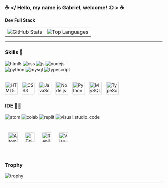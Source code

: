 ### ☕ **</** Hello, my name is Gabriel, welcome! **:D >** ☕
**Dev Full Stack** 
<br>
<table>
  <tr>
    <td>
      <img src="https://github-readme-stats.vercel.app/api?username=GabrielNat1&show_icons=true&theme=tokyonight" alt="GitHub Stats" />
    </td>
    <td>
      <img src="https://github-readme-stats.vercel.app/api/top-langs/?username=GabrielNat1&layout=compact&theme=tokyonight" alt="Top Languages" />
    </td>
  </tr>
</table>

---


### Skills 🚀
<div style="display: inline_block">
  <img align="center" alt="html5" src="https://img.shields.io/badge/HTML5-E34F26?style=for-the-badge&logo=html5&logoColor=white" />
  <img align="center" alt="css" src="https://img.shields.io/badge/CSS3-1572B6?style=for-the-badge&logo=css3&logoColor=white" />
  <img align="center" alt="js" src="https://img.shields.io/badge/JavaScript-F7DF1E?style=for-the-badge&logo=javascript&logoColor=black" />
  <img align="center" alt="nodejs" src="https://img.shields.io/badge/Node.js-43853D?style=for-the-badge&logo=node.js&logoColor=white" />
  <br>
  <img align="center" alt="python" src="https://img.shields.io/badge/Python-3776AB?style=for-the-badge&logo=python&logoColor=white" />
  <img align="center" alt="mysql" src="https://img.shields.io/badge/MySQL-00000F?style=for-the-badge&logo=mysql&logoColor=white" />
  <img align="center" alt="typescript" src="https://img.shields.io/badge/TypeScript-007ACC?style=for-the-badge&logo=typescript&logoColor=white" />
</div><br/>


<p align="left">
  <img src="https://cdn.jsdelivr.net/gh/devicons/devicon/icons/html5/html5-original.svg" alt="HTML5" width="40" height="40" style="margin-right: 10px;">
  <img src="https://cdn.jsdelivr.net/gh/devicons/devicon/icons/css3/css3-original.svg" alt="CSS3" width="40" height="40" style="margin-right: 10px;">
  <img src="https://cdn.jsdelivr.net/gh/devicons/devicon/icons/javascript/javascript-original.svg" alt="JavaScript" width="40" height="40" style="margin-right: 10px;">
  <img src="https://cdn.jsdelivr.net/gh/devicons/devicon/icons/nodejs/nodejs-original.svg" alt="Node.js" width="40" height="40" style="margin-right: 10px;">
  <img src="https://cdn.jsdelivr.net/gh/devicons/devicon/icons/python/python-original.svg" alt="Python" width="40" height="40" style="margin-right: 10px;">
  <img src="https://cdn.jsdelivr.net/gh/devicons/devicon/icons/mysql/mysql-original.svg" alt="MySQL" width="40" height="40" style="margin-right: 10px;">
  <img src="https://cdn.jsdelivr.net/gh/devicons/devicon/icons/typescript/typescript-original.svg" alt="TypeScript" width="40" height="40" style="margin-right: 10px;">
</p>

### IDE 👩‍💻
<div style="display: inline_block">
  <img align="center" alt="atom" src="https://img.shields.io/badge/Atom-66595C?style=for-the-badge&logo=Atom&logoColor=white" />
  <img align="center" alt="colab" src="https://img.shields.io/badge/Colab-F9AB00?style=for-the-badge&logo=googlecolab&color=525252" />
  <img align="center" alt="replit" src="https://img.shields.io/badge/replit-667881?style=for-the-badge&logo=replit&logoColor=white" />
  <img align="center" alt="visual_studio_code" src="https://img.shields.io/badge/Visual_Studio_Code-0078D4?style=for-the-badge&logo=visual%20studio%20code&logoColor=whitee" />
</div><br/>
<p align="left">
  <img src="https://cdn.jsdelivr.net/gh/devicons/devicon/icons/atom/atom-original.svg" alt="Atom" width="30" height="30" style="margin: 10px;">
  <img src="https://cdn.jsdelivr.net/gh/devicons/devicon/icons/googlecloud/googlecloud-original.svg" alt="Colab" width="30" height="30" style="margin: 10px;">
  <img src="https://cdn.jsdelivr.net/gh/devicons/devicon/icons/replit/replit-original.svg" alt="Replit" width="30" height="30" style="margin: 10px;">
  <img src="https://cdn.jsdelivr.net/gh/devicons/devicon/icons/vscode/vscode-original.svg" alt="Visual Studio Code" width="30" height="30" style="margin: 10px;">
</p>
<br>

### Trophy
![trophy](https://github-profile-trophy.vercel.app/?username=GabrielNat1&theme=darkhub)

---

